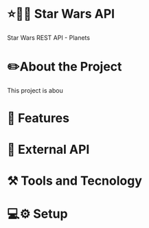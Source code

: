# :star::gun::princess: Star Wars  API

Star Wars REST API  - Planets

# :pencil2:About the Project

This project is abou
# :page_with_curl: Features

# :rocket: External API

# :hammer_and_pick: Tools and Tecnology

# :computer::gear: Setup

